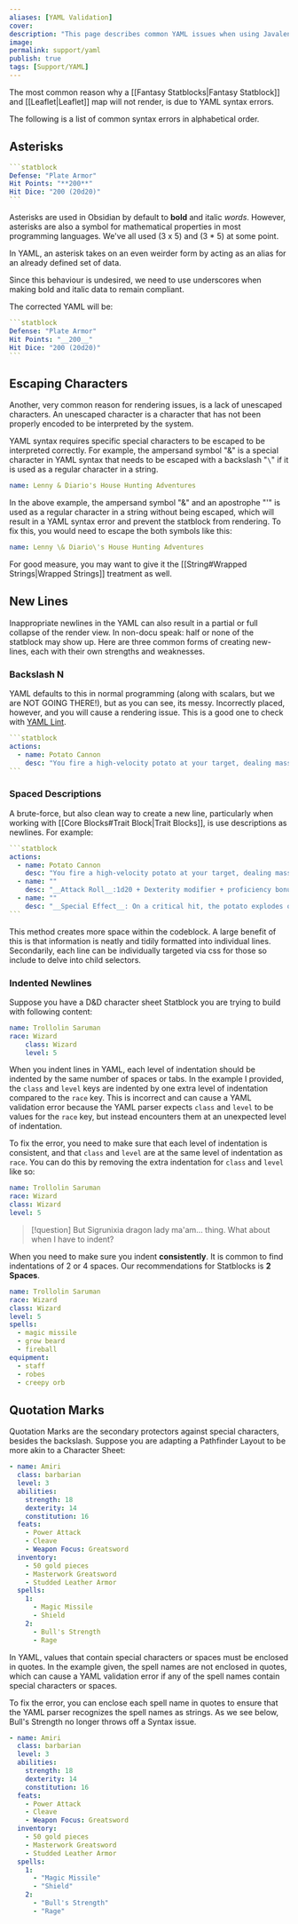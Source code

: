 ```yaml
---
aliases: [YAML Validation]
cover: 
description: "This page describes common YAML issues when using Javalent's Plugins."
image: 
permalink: support/yaml
publish: true
tags: [Support/YAML]
---
```


The most common reason why a [[Fantasy Statblocks|Fantasy Statblock]]  and [[Leaflet|Leaflet]] map will not render, is due to YAML syntax errors. 

The following is a list of common syntax errors in alphabetical order.

## Asterisks

````yaml
```statblock
Defense: "Plate Armor"
Hit Points: "**200**" 
Hit Dice: "200 (20d20)"
```
````

Asterisks are used in Obsidian by default to **bold** and italic *words*. However, asterisks are also a symbol for mathematical properties in most programming languages. We've all used (3 x 5) and (3 \* 5) at some point. 

In YAML, an asterisk takes on an even weirder form by acting as an alias for an already defined set of data. 

Since this behaviour is undesired, we need to use underscores when making bold and italic data to remain compliant.

The corrected YAML will be:

````yaml
```statblock
Defense: "Plate Armor"
Hit Points: "__200__" 
Hit Dice: "200 (20d20)"
```
````

## Escaping Characters

Another, very common reason for rendering issues, is a lack of unescaped characters. An unescaped character is a character that has not been properly encoded to be interpreted by the system.

YAML syntax requires specific special characters to be escaped to be interpreted correctly. For example, the ampersand symbol "&" is a special character in YAML syntax that needs to be escaped with a backslash "`\`" if it is used as a regular character in a string.

```yaml
name: Lenny & Diario's House Hunting Adventures
```

In the above example, the ampersand symbol "&" and an apostrophe "'" is used as a regular character in a string without being escaped, which will result in a YAML syntax error and prevent the statblock from rendering. To fix this, you would need to escape the both symbols like this:

```yaml
name: Lenny \& Diario\'s House Hunting Adventures
```

For good measure, you may want to give it the [[String#Wrapped Strings|Wrapped Strings]] treatment as well.

## New Lines

Inappropriate newlines in the YAML can also result in a partial or full collapse of the render view. In non-docu speak: half or none of the statblock may show up. Here are three common forms of creating new-lines, each with their own strengths and weaknesses.

### Backslash N

YAML defaults to this in normal programming (along with scalars, but we are NOT GOING THERE!), but as you can see, its messy. Incorrectly placed, however, and you will cause a rendering issue. This is a good one to check with [YAML Lint](https://www.yamllint.com).

````yaml
```statblock
actions:
  - name: Potato Cannon
    desc: "You fire a high-velocity potato at your target, dealing massive damage on impact.\n__Attack Roll__:1d20 + Dexterity modifier + proficiency bonus.\n __Damage Roll__: 3d8 + Strength modifier.\n__Special Effect__: On a critical hit, the potato explodes on impact, dealing an additional 2d8 fire damage to the target and all creatures within 5 feet of the target."
```
````

### Spaced Descriptions

A brute-force, but also clean way to create a new line, particularly when working with [[Core Blocks#Trait Block|Trait Blocks]], is use descriptions as newlines. For example:

````yaml
```statblock
actions:
  - name: Potato Cannon
    desc: "You fire a high-velocity potato at your target, dealing massive damage on impact."
  - name: ""
    desc: "__Attack Roll__:1d20 + Dexterity modifier + proficiency bonus. __Damage Roll__: 3d8 + Strength modifier"
  - name: ""
    desc: "__Special Effect__: On a critical hit, the potato explodes on impact, dealing an additional 2d8 fire damage to the target and all creatures within 5 feet of the target."
```
````

This method creates more space within the codeblock. A large benefit of this is that information is neatly and tidily formatted into individual lines. Secondarily, each line can be individually targeted via css for those so include to delve into child selectors.

### Indented Newlines

Suppose you have a D&D character sheet Statblock you are trying to build with following content:

```yaml
name: Trollolin Saruman
race: Wizard
    class: Wizard
    level: 5
```

When you indent lines in YAML, each level of indentation should be indented by the same number of spaces or tabs. In the example I provided, the `class` and `level` keys are indented by one extra level of indentation compared to the `race` key. This is incorrect and can cause a YAML validation error because the YAML parser expects `class` and `level` to be values for the `race` key, but instead encounters them at an unexpected level of indentation.

To fix the error, you need to make sure that each level of indentation is consistent, and that `class` and `level` are at the same level of indentation as `race`. You can do this by removing the extra indentation for `class` and `level` like so:

```yaml
name: Trollolin Saruman
race: Wizard
class: Wizard
level: 5
```

>[!question] But Sigrunixia dragon lady ma'am… thing. What about when I have to indent?

When you need to make sure you indent **consistently**. It is common to find indentations of 2 or 4 spaces. Our recommendations for Statblocks is **2 Spaces**.

```yaml
name: Trollolin Saruman
race: Wizard
class: Wizard
level: 5
spells:
  - magic missile
  - grow beard
  - fireball
equipment:
  - staff
  - robes
  - creepy orb
```

## Quotation Marks

Quotation Marks are the secondary protectors against special characters, besides the backslash. Suppose you are adapting a Pathfinder Layout to be more akin to a Character Sheet:

```yaml
- name: Amiri
  class: barbarian
  level: 3
  abilities:
    strength: 18
    dexterity: 14
    constitution: 16
  feats:
    - Power Attack
    - Cleave
    - Weapon Focus: Greatsword
  inventory:
    - 50 gold pieces
    - Masterwork Greatsword
    - Studded Leather Armor
  spells:
    1:
      - Magic Missile
      - Shield
    2:
      - Bull's Strength
      - Rage
```

In YAML, values that contain special characters or spaces must be enclosed in quotes. In the example given, the spell names are not enclosed in quotes, which can cause a YAML validation error if any of the spell names contain special characters or spaces.

To fix the error, you can enclose each spell name in quotes to ensure that the YAML parser recognizes the spell names as strings. As we see below, Bull's Strength no longer throws off a Syntax issue. 

```yaml
- name: Amiri
  class: barbarian
  level: 3
  abilities:
    strength: 18
    dexterity: 14
    constitution: 16
  feats:
    - Power Attack
    - Cleave
    - Weapon Focus: Greatsword
  inventory:
    - 50 gold pieces
    - Masterwork Greatsword
    - Studded Leather Armor
  spells:
    1:
      - "Magic Missile"
      - "Shield"
    2:
      - "Bull's Strength"
      - "Rage"
```
